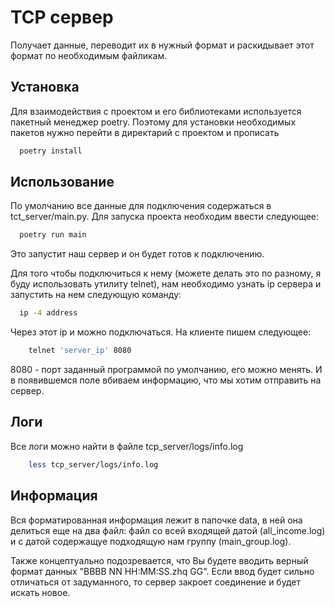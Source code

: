 
# TCP сервер

Получает данные, переводит их в нужный формат и раскидывает этот формат по необходимым файликам.

## Установка

Для взаимодействия с проектом и его библиотеками используется пакетный менеджер poetry.
Поэтому для установки необходимых пакетов нужно перейти в директарий с проектом и прописать 

```bash
  poetry install
```

## Использование

По умолчанию все данные для подключения содержаться в tct_server/main.py. 
Для запуска проекта необходим ввести следующее:

```bash
  poetry run main
```

Это запустит наш сервер и он будет готов к подключению.

Для того чтобы подключиться к нему (можете делать это по разному, я буду использовать утилиту telnet), нам необходимо узнать ip сервера и запустить на нем следующую команду:

```bash
  ip -4 address
```

Через этот ip и можно подключаться.
На клиенте пишем следующее:

```bash
    telnet 'server_ip' 8080
```
8080 - порт заданный программой по умолчанию, его можно менять.
И в появившемся поле вбиваем информацию, что мы хотим отправить на сервер.

## Логи
Все логи можно найти в файле tcp_server/logs/info.log

```bash
    less tcp_server/logs/info.log
```
## Информация
Вся форматированная информация лежит в папочке data, в ней она делиться еще на два файл: файл со всей входящей датой (all_income.log) и с датой содержащуе подходящую нам группу (main_group.log).

Также концептуально подозревается, что Вы будете вводить верный формат данных "BBBB NN HH:MM:SS.zhq GG".
Если ввод будет сильно отличаться от задуманного, то сервер закроет соединение и будет искать новое.